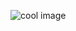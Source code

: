<figure>
   <img src="image.jpg" alt="cool image">
   <figcaption>
        <h3>Cool Image</h3>
        <a href="http://coolplace.com">http://coolplace.com</a>
   </figcaption>
   <style>
      figcaption {  display: none; }
      figure:hover figcaption { display: block;}
   </style>
   </figure>
